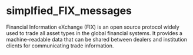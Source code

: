 # simplfied_FIX_messages
Financial Information eXchange (FIX) is an open source protocol widely used to trade all asset types in the global financial systems. It provides a machine-readable data that can be shared between dealers and institution clients for communicating trade information. 

